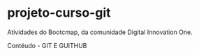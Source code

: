 # projeto-curso-git

Atividades do Bootcmap, da comunidade Digital Innovation One.

Contéudo - GIT E GUITHUB
